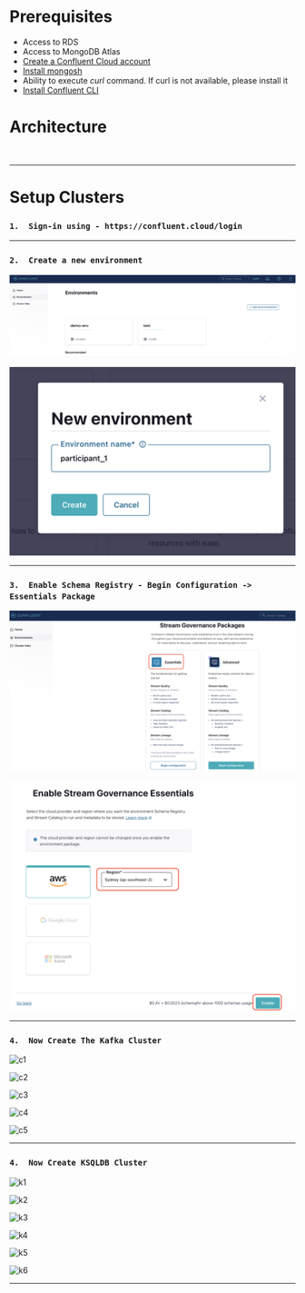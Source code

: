# Prerequisites
*   Access to RDS
*   Access to MongoDB Atlas
*   [Create a Confluent Cloud account](https://www.confluent.io/confluent-cloud/tryfree/)
*   [Install mongosh](https://www.mongodb.com/docs/mongodb-shell/install/) 
*   Ability to execute *curl* command. If curl is not available, please install it
*   [Install Confluent CLI](https://docs.confluent.io/confluent-cli/current/install.html#install-confluent-cli)


# Architecture

<br>


---


# Setup Clusters

###   `1.  Sign-in using - https://confluent.cloud/login`


---


###   `2.  Create a new environment`


![e1](images/environment-1.png)

![e2](images/environment-2.png)

---

###   `3.  Enable Schema Registry - Begin Configuration ->  Essentials Package`

![s1](images/sr-1.png)

![s2](images/sr-2.png)

---

###   `4.  Now Create The Kafka Cluster`

![c1](https://drive.google.com/uc?export=view&id=1C6ZpfJn76NviZqIGc9gND5Xp-_uBts_p "c1")

![c2](https://drive.google.com/uc?export=view&id=11sUptKLLke-5Lkq2hd34aJT1DLjMmZJK "c2")

![c3](https://drive.google.com/uc?export=view&id=1UmG60UIEEWcZ_23TYB8bB8XyfdACywaZ "c3")

![c4](https://drive.google.com/uc?export=view&id=1k6w972T06JEh9ohA78bmXs5VlG8JhLYG "c4")

![c5](https://drive.google.com/uc?export=view&id=1uoSyCZ6XQ5vPm5BloPxdn4FXzOwVRonh "c5")

---


###   `4.  Now Create KSQLDB Cluster`

![k1](https://drive.google.com/uc?export=view&id=1UXNDU3x8ODAR8NfpydRqrZHnl1MBKTv4 "k1")

![k2](https://drive.google.com/uc?export=view&id=1O7-OLAiVhNyWHrxDqQ3d0Xrna9dyAz9x "k2")

![k3](https://drive.google.com/uc?export=view&id=1jc6_et33pwIIQVr08gJnkBwbMe_ebHqE "k3")

![k4](https://drive.google.com/uc?export=view&id=18Y6m3S9OduWWs3XchX6QWD_jwWJ5dQZD "k4")

![k5](https://drive.google.com/uc?export=view&id=18Y6m3S9OduWWs3XchX6QWD_jwWJ5dQZD "k5")

![k6](https://drive.google.com/uc?export=view&id=1cT7nlOKE0cQYiYEu8qaefMS0hl-7fHq0 "k6")

---
